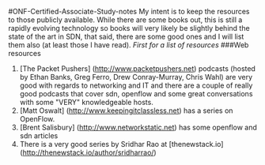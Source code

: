 #ONF-Certified-Associate-Study-notes
My intent is to keep the resources to those publicly available. While there are some books out, this is still a rapidly evolving technology so books will very likely be slightly behind the state of the art in SDN, that said, there are some good ones and I will list them also (at least those I have read).
_First for a list of resources_
###Web resources
1. [The Packet Pushers] (http://www.packetpushers.net) podcasts (hosted by Ethan Banks, Greg Ferro, Drew Conray-Murray, Chris Wahl) are very good with regards to networking and IT and there are a couple of really good podcasts that cover sdn, openflow  and some great conversations with some "VERY" knowledgeable hosts. 
2. [Matt Oswalt] (http://www.keepingitclassless.net) has a series on OpenFlow.
3. [Brent Salisbury] (http://www.networkstatic.net) has some openflow and sdn articles
4. There is a very good series by Sridhar Rao at [thenewstack.io] (http://thenewstack.io/author/sridharrao/)
